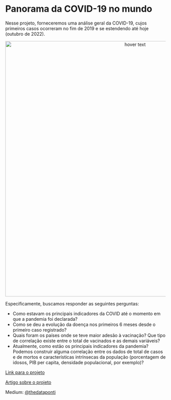 # Panorama da COVID-19 no mundo
Nesse projeto, forneceremos uma análise geral da COVID-19, cujos primeiros casos ocorreram no fim de 2019 e se estendendo até hoje (outubro de 2022). 

<p align="center">
  <img src="https://cdn.pixabay.com/photo/2020/03/19/21/35/covid-4948866_1280.jpg" width="800" title="hover text">
</p>

Especificamente, buscamos responder as seguintes perguntas:
  - Como estavam os principais indicadores da COVID até o momento em que a pandemia foi declarada?
  - Como se deu a evolução da doença nos primeiros 6 meses desde o primeiro caso registrado?
  - Quais foram os países onde se teve maior adesão à vacinação? Que tipo de correlação existe entre o total de vacinados e as demais variáveis?
  - Atualmente, como estão os principais indicadores da pandemia? Podemos construir alguma correlação entre os dados de total de casos e de mortos e características intrínsecas da população (porcentagem de idosos, PIB per capita, densidade populacional, por exemplo)?
  
[Link para o projeto](https://colab.research.google.com/drive/1BDhFRRLKf6HveQEJBhOAEfkN4QDLNU54?usp=sharing)

[Artigo sobre o projeto](https://medium.com/@thedataponti/panorama-do-covid-19-no-brasil-cd8ceb4d8b63)  
  
Medium: [@thedataponti](https://medium.com/@thedataponti)
